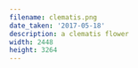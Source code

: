 ```yaml
---
filename: clematis.png
date_taken: '2017-05-18'
description: a clematis flower
width: 2448
height: 3264
---
```


